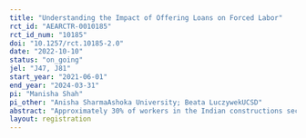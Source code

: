 ```yaml
---
title: "Understanding the Impact of Offering Loans on Forced Labor"
rct_id: "AEARCTR-0010185"
rct_id_num: "10185"
doi: "10.1257/rct.10185-2.0"
date: "2022-10-10"
status: "on_going"
jel: "J47, J81"
start_year: "2021-06-01"
end_year: "2024-03-31"
pi: "Manisha Shah"
pi_other: "Anisha SharmaAshoka University; Beata LuczywekUCSD"
abstract: "Approximately 30% of workers in the Indian constructions sector report some form of forced labor risk (Global Fund to End Modern-day Slavery, 2021). Micro-contractors (MCs) are often the first point of contact for workers on a construction site and play a major role in determining their working conditions. They have direct influence over forced labor indicators, such as workers' freedom of movement at work, their debt to their employer, the payment of their wages, work hours, overtime, and others. However, MCs themselves also face a host of challenges in their daily operations, such as delayed payments from builders, limited access to low-cost working capital, inconsistent work orders, informal business management, and problems in sourcing and retaining workers. This study randomizes MCs into an experimental group (180 MCs) that is given access to low-cost loans, and a control group (70 MCs) without access. We measure the impact of access to loans on forced labor indicators in the workers under these MCs."
layout: registration
---
```


